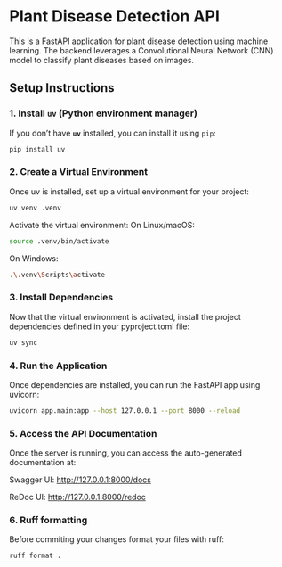 # Plant Disease Detection API

This is a FastAPI application for plant disease detection using machine learning. The backend leverages a Convolutional Neural Network (CNN) model to classify plant diseases based on images.

## Setup Instructions

### 1. Install **`uv`** (Python environment manager)
If you don’t have **`uv`** installed, you can install it using `pip`:
```bash
pip install uv
```

### 2. Create a Virtual Environment
Once uv is installed, set up a virtual environment for your project:
```bash
uv venv .venv
```
Activate the virtual environment:
On Linux/macOS:
```bash
source .venv/bin/activate
```
On Windows:
```bash
.\.venv\Scripts\activate
```

### 3. Install Dependencies
Now that the virtual environment is activated, install the project dependencies defined in your pyproject.toml file:
```bash
uv sync
```

### 4. Run the Application
Once dependencies are installed, you can run the FastAPI app using uvicorn:
```bash
uvicorn app.main:app --host 127.0.0.1 --port 8000 --reload
```

### 5. Access the API Documentation
Once the server is running, you can access the auto-generated documentation at:

Swagger UI: http://127.0.0.1:8000/docs

ReDoc UI: http://127.0.0.1:8000/redoc

### 6. Ruff formatting
Before commiting your changes format your files with ruff:
```bash
ruff format .
```